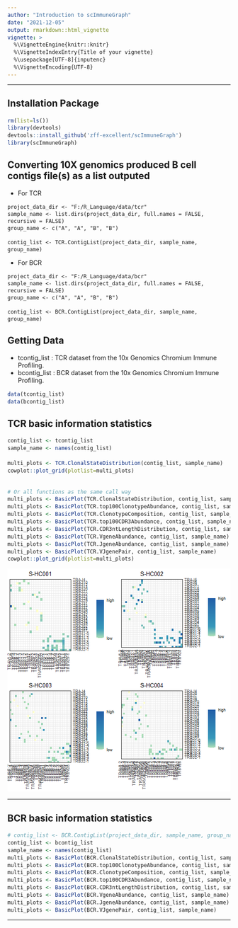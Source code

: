 ```yaml
---
author: "Introduction to scImmuneGraph"
date: "2021-12-05"
output: rmarkdown::html_vignette
vignette: >
  %\VignetteEngine{knitr::knitr}
  %\VignetteIndexEntry{Title of your vignette}
  %\usepackage[UTF-8]{inputenc}
  %\VignetteEncoding{UTF-8}
---
```


***
## Installation Package
```r
rm(list=ls())
library(devtools)
devtools::install_github('zff-excellent/scImmuneGraph')
library(scImmuneGraph)
```

## Converting 10X genomics produced B cell contigs file(s) as a list outputed
- For TCR 

```
project_data_dir <- "F:/R_Language/data/tcr"
sample_name <- list.dirs(project_data_dir, full.names = FALSE, recursive = FALSE)
group_name <- c("A", "A", "B", "B")

contig_list <- TCR.ContigList(project_data_dir, sample_name, group_name)
```
- For BCR
```
project_data_dir <- "F:/R_Language/data/bcr"
sample_name <- list.dirs(project_data_dir, full.names = FALSE, recursive = FALSE)
group_name <- c("A", "A", "B", "B")

contig_list <- BCR.ContigList(project_data_dir, sample_name, group_name)
```

## Getting Data
- tcontig_list : TCR dataset from the 10x Genomics Chromium Immune Profiling.
- bcontig_list : BCR dataset from the 10x Genomics Chromium Immune Profiling.
```r
data(tcontig_list)
data(bcontig_list)
```

## TCR basic information statistics

```r
contig_list <- tcontig_list
sample_name <- names(contig_list)

multi_plots <- TCR.ClonalStateDistribution(contig_list, sample_name)
cowplot::plot_grid(plotlist=multi_plots)
```

```r

# Or all functions as the same call way
multi_plots <- BasicPlot(TCR.ClonalStateDistribution, contig_list, sample_name) 
multi_plots <- BasicPlot(TCR.top100ClonotypeAbundance, contig_list, sample_name)
multi_plots <- BasicPlot(TCR.ClonotypeComposition, contig_list, sample_name) # Diversity 
multi_plots <- BasicPlot(TCR.top100CDR3Abundance, contig_list, sample_name) 
multi_plots <- BasicPlot(TCR.CDR3ntLengthDistribution, contig_list, sample_name) 
multi_plots <- BasicPlot(TCR.VgeneAbundance, contig_list, sample_name) 
multi_plots <- BasicPlot(TCR.JgeneAbundance, contig_list, sample_name) 
multi_plots <- BasicPlot(TCR.VJgenePair, contig_list, sample_name) 
cowplot::plot_grid(plotlist=multi_plots)
```

![plot of chunk unnamed-chunk-2](figure/unnamed-chunk-2-2.png)

***

## BCR basic information statistics


```r
# contig_list <- BCR.ContigList(project_data_dir, sample_name, group_name)
contig_list <- bcontig_list
sample_name <- names(contig_list)
multi_plots <- BasicPlot(BCR.ClonalStateDistribution, contig_list, sample_name) 
multi_plots <- BasicPlot(BCR.top100ClonotypeAbundance, contig_list, sample_name) 
multi_plots <- BasicPlot(BCR.ClonotypeComposition, contig_list, sample_name) 
multi_plots <- BasicPlot(BCR.top100CDR3Abundance, contig_list, sample_name)
multi_plots <- BasicPlot(BCR.CDR3ntLengthDistribution, contig_list, sample_name)
multi_plots <- BasicPlot(BCR.VgeneAbundance, contig_list, sample_name)
multi_plots <- BasicPlot(BCR.JgeneAbundance, contig_list, sample_name) 
multi_plots <- BasicPlot(BCR.VJgenePair, contig_list, sample_name) 
```

***
